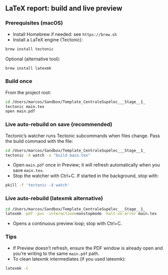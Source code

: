 ## LaTeX report: build and live preview

### Prerequisites (macOS)
- Install Homebrew if needed: see `https://brew.sh`
- Install a LaTeX engine (Tectonic):
```bash
brew install tectonic
```

Optional (alternative tool):
```bash
brew install latexmk
```

### Build once
From the project root:
```bash
cd /Users/marcos/Sandbox/Template_CentraleSupélec___Stage__1_
tectonic main.tex
open main.pdf
```

### Live auto‑rebuild on save (recommended)
Tectonic’s watcher runs Tectonic subcommands when files change. Pass the build command with the file:
```bash
cd /Users/marcos/Sandbox/Template_CentraleSupélec___Stage__1_
tectonic -X watch -x "build main.tex"
```
- Open `main.pdf` once in Preview; it will refresh automatically when you save `main.tex`.
- Stop the watcher with Ctrl+C. If started in the background, stop with:
```bash
pkill -f 'tectonic -X watch'
```

### Live auto‑rebuild (latexmk alternative)
```bash
cd /Users/marcos/Sandbox/Template_CentraleSupélec___Stage__1_
latexmk -pdf -pvc -interaction=nonstopmode -halt-on-error main.tex
```
- Opens a continuous preview loop; stop with Ctrl+C.

### Tips
- If Preview doesn’t refresh, ensure the PDF window is already open and you’re writing to the same `main.pdf` path.
- To clean latexmk intermediates (if you used latexmk):
```bash
latexmk -C
```


